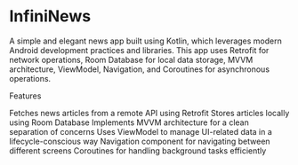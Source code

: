 ﻿# InfiniNews
 
A simple and elegant news app built using Kotlin, which leverages modern Android development practices and libraries. This app uses Retrofit for network operations, Room Database for local data storage, MVVM architecture, ViewModel, Navigation, and Coroutines for asynchronous operations.

Features

Fetches news articles from a remote API using Retrofit
Stores articles locally using Room Database
Implements MVVM architecture for a clean separation of concerns
Uses ViewModel to manage UI-related data in a lifecycle-conscious way
Navigation component for navigating between different screens
Coroutines for handling background tasks efficiently
